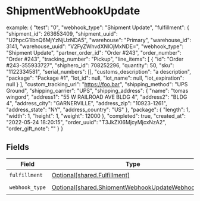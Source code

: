# ShipmentWebhookUpdate

example: {
    "test": "0",
    "webhook_type": "Shipment Update",
    "fulfillment": {
        "shipment_id": 263653409,
        "shipment_uuid": "U2hpcG1lbnQ6MjYzNjUzNDA5",
        "warehouse": "Primary",
        "warehouse_id": 3141,
        "warehouse_uuid": "V2FyZWhvdXNlOjMxNDE=",
        "webhook_type": "Shipment Update",
        "partner_order_id": "Order #243",
        "order_number": "Order #243",
        "tracking_number": "Pickup",
        "line_items": [
            {
                "id": "Order #243-355933727",
                "shiphero_id": 708252296,
                "quantity": 50,
                "sku": "1122334581",
                "serial_numbers": [],
                "customs_description": "a description",
                "package": "Package #1",
                "lot_id": null,
                "lot_name": null,
                "lot_expiration": null
            }
        ],
        "custom_tracking_url": "https://foo.bar",
        "shipping_method": "UPS Ground",
        "shipping_carrier": "UPS",
        "shipping_address": {
          "name": "tomas wingord",
          "address1": "55 W RAILROAD AVE BLDG 4",
          "address2": "BLDG 4",
          "address_city": "GARNERVILLE",
          "address_zip": "10923-1261",
          "address_state": "NY",
          "address_country": "US"
        },
        "package": {
            "length": 1,
            "width": 1,
            "height": 1,
            "weight": 12000
        },
        "completed": true,
        "created_at": "2022-05-24 18:20:15",
        "order_uuid": "T3JkZXI6MjcyMjcxNzA2",
        "order_gift_note": ""
    }
}


## Fields

| Field                                                                                                            | Type                                                                                                             | Required                                                                                                         | Description                                                                                                      |
| ---------------------------------------------------------------------------------------------------------------- | ---------------------------------------------------------------------------------------------------------------- | ---------------------------------------------------------------------------------------------------------------- | ---------------------------------------------------------------------------------------------------------------- |
| `fulfillment`                                                                                                    | [Optional[shared.Fulfillment]](undefined/models/shared/fulfillment.md)                                           | :heavy_check_mark:                                                                                               | N/A                                                                                                              |
| `webhook_type`                                                                                                   | [Optional[shared.ShipmentWebhookUpdateWebhookType]](undefined/models/shared/shipmentwebhookupdatewebhooktype.md) | :heavy_check_mark:                                                                                               | N/A                                                                                                              |